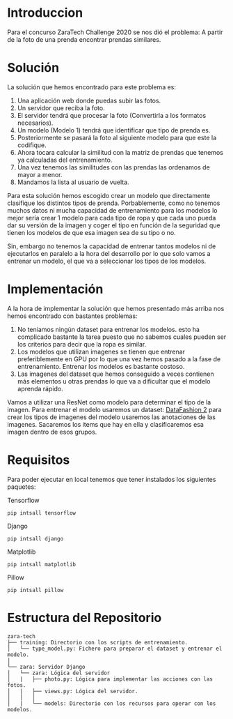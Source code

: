 # Introduccion

Para el concurso ZaraTech Challenge 2020 se nos dió el problema: A partir de la foto de una prenda encontrar prendas similares.

# Solución

La solución que hemos encontrado para este problema es:

1. Una aplicación web donde puedas subir las fotos.
1. Un servidor que reciba la foto.
1. El servidor tendrá que procesar la foto (Convertirla a los formatos necesarios).
1. Un modelo (Modelo 1) tendrá que identificar que tipo de prenda es.
1. Posteriormente se pasará la foto al siguiente modelo para que este la codifique.
1. Ahora tocara calcular la similitud con la matriz de prendas que tenemos ya calculadas del entrenamiento.
1. Una vez tenemos las similitudes con las prendas las ordenamos de mayor a menor.
1. Mandamos la lista al usuario de vuelta.

Para esta solución hemos escogido crear un modelo que directamente clasifique los distintos tipos de prenda. Porbablemente, como no tenemos muchos datos ni mucha capacidad de entrenamiento para los modelos lo mejor sería crear 1 modelo para cada tipo de ropa y que cada uno pueda dar su versión de la imagen y coger el tipo en función de la seguridad que tienen los modelos de que esa imagen sea de su tipo o no. 

Sin, embargo no tenemos la capacidad de entrenar tantos modelos ni de ejecutarlos en paralelo a la hora del desarrollo por lo que solo vamos a entrenar un modelo, el que va a seleccionar los tipos de los modelos.

# Implementación 

A la hora de implementar la solución que hemos presentado más arriba nos hemos encontrado con bastantes problemas:

1. No teniamos ningún dataset para entrenar los modelos. esto ha complicado bastante la tarea puesto que no sabemos cuales pueden ser los criterios para decir que la ropa es similar.
1. Los modelos que utilizan imagenes se tienen que entrenar preferiblemente en GPU por lo que una vez hemos pasado a la fase de entrenamiento. Entrenar los modelos es bastante costoso. 
1. Las imagenes del dataset que hemos conseguido a veces contienen más elementos u otras prendas lo que va a dificultar que el modelo aprenda rápido.

Vamos a utilizar una ResNet como modelo para determinar el tipo de la imagen. Para entrenar el modelo usaremos un dataset: [DataFashion 2](https://github.com/switchablenorms/DeepFashion2) para crear los tipos de imagenes del modelo usaremos las anotaciones de las imagenes. Sacaremos los items que hay en ella y clasificaremos esa imagen dentro de esos grupos.

# Requisitos

Para poder ejecutar en local tenemos que tener instalados los siguientes paquetes:

Tensorflow

```
pip intsall tensorflow
```
Django
```
pip intsall django
```
Matplotlib
```
pip intsall matplotlib
```
Pillow
```
pip intsall pillow
```

# Estructura del Repositorio

```
zara-tech
├── training: Directorio con los scripts de entrenamiento.
│   └── type_model.py: Fichero para preparar el dataset y entrenar el modelo.
│
└── zara: Servidor Django
│   └── zara: Lógica del servidor
│   |   ├── photo.py: Lógica para implementar las acciones con las fotos.
│   |   ├── views.py: Lógica del servidor.
│   │   │   
│   |   └── models: Directorio con los recursos para operar con los modelos.
 
```